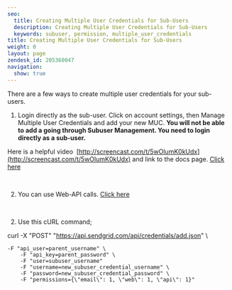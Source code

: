 ```yaml
---
seo:
  title: Creating Multiple User Credentials for Sub-Users
  description: Creating Multiple User Credentials for Sub-Users
  keywords: subuser, permission, multiple_user_credentials
title: Creating Multiple User Credentials for Sub-Users
weight: 0
layout: page
zendesk_id: 205360047
navigation:
  show: true
---
```


There are a few ways to create multiple user credentials for your sub-users.&nbsp;

1. Login directly as the sub-user. Click on account settings, then Manage Multiple User Credentials and add your new MUC. **You will not be able to add a going through Subuser Management. You need to login directly as a sub-user.**

Here is a helpful video&nbsp; [http://screencast.com/t/5wOlumK0kUdx](http://screencast.com/t/5wOlumK0kUdx) and link to the docs page. [Click here](https://sendgrid.com/docs/User_Guide/multiple_credentials.html)

&nbsp;

2. You can use Web-API calls. [Click here](https://sendgrid.com/docs/API_Reference/Web_API/multiple_credentials.html)

&nbsp;

2. Use this cURL command;

curl -X "POST" "https://api.sendgrid.com/api/credentials/add.json" \

    -F "api_user=parent_username" \
        -F "api_key=parent_password" \
        -F "user=subuser_username"
        -F "username=new_subuser_credential_username" \
        -F "password=new_subuser_credential_password" \
        -F "permissions={\"email\": 1, \"web\": 1, \"api\": 1}"

**&nbsp;**


